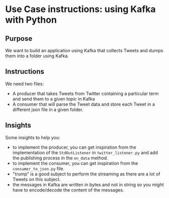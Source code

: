 # Use Case instructions: using Kafka with Python

## Purpose
We want to build an application using Kafka that collects Tweets and dumps them into a folder using Kafka.

## Instructions
We need two files:
* A producer that takes Tweets from Twitter containing a particular term and send them to a given topic in Kafka
* A consumer that will parse the Tweet data and store each Tweet in a different json file in a given folder.

## Insights
Some insights to help you:
* to implement the producer, you can get inspiration from the implementation of the `StdOutListener` in `twitter_listener.py` and add the publishing process in the `on_data` method. 
* to implement the consumer, you can get inspiration from the `consumer_to_json.py` file.
* "trump" is a good subject to perform the streaming as there are a lot of Tweets on this subject.
* the messages in Kafka are written in bytes and not in string so you might have to encode/decode the content of the messages.